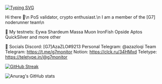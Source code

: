 [![Typing SVG](https://readme-typing-svg.herokuapp.com?color=%2336BCF7&lines=Welcome+to+my+GitHub+profile)](https://git.io/typing-svg)

Hi there 🤘\n
PoS validator, crypto enthusiast.\n
I am a member of the [G7] noderunner team\n

🧾 My testnets:
Eywa
Shardeum
Massa
Muon
IronFish
Opside
Aptos
QuickSilver
and more other

💬 Socials
Discord: [G7]AzaZLO#9213
Personal Telegram: @azazloqi
Team Telegram: https://t.me/g7monitor
Notion: https://clck.ru/34HMxd
Teletype: https://teletype.in/@g7monitor

[![GitHub Streak](http://github-readme-streak-stats.herokuapp.com?user=MaloyMeee&theme=windows-dark&hide_border=true)](https://git.io/streak-stats)

![Anurag's GitHub stats](https://github-readme-stats.vercel.app/api?username=maloymeee&theme=github_dark)

